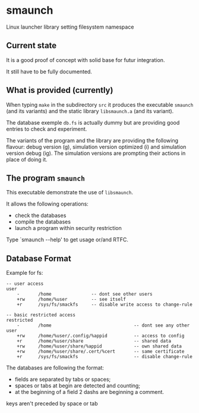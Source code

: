 smaunch
=======

Linux launcher library setting filesystem namespace

Current state
-------------

It is a good proof of concept with solid base for futur
integration.

It still have to be fully documented.

What is provided (currently)
----------------------------

When typing `make` in the subdirectory `src` it produces
the executable `smaunch` (and its variants) and the static 
library `libsmaunch.a` (and its variant).

The database exemple `db.fs` is actually dummy
but are providing good entries to check and experiment.

The variants of the program and the library are providing
the following flavour: debug version (g), simulation version
optimized (i) and simulation version debug (ig).
The simulation versions are prompting their actions in
place of doing it.

The program `smaunch`
---------------------

This executable demonstrate the use of `libsmaunch`.

It allows the following operations:
- check the databases
- compile the databases
- launch a program within security restriction

Type `smaunch --help' to get usage or/and RTFC.

Database Format
---------------


Example for fs:
```
-- user access
user
	-		/home				-- dont see other users
	+rw		/home/%user			-- see itself
	+r		/sys/fs/smackfs		-- disable write access to change-rule

-- basic restricted access
restricted
	-		/home								-- dont see any other user
	+rw		/home/%user/.config/%appid			-- access to config
	+r		/home/%user/share					-- shared data
	+rw		/home/%user/share/%appid			-- own shared data
	+rw		/home/%user/share/.cert/%cert		-- same certificate
	+r		/sys/fs/smackfs						-- disable change-rule
```


The databases are following the format:

- fields are separated by tabs or spaces;
- spaces or tabs at begin are detected and counting;
- at the beginning of a field 2 dashs are beginning a comment.

keys aren't preceded by space or tab


